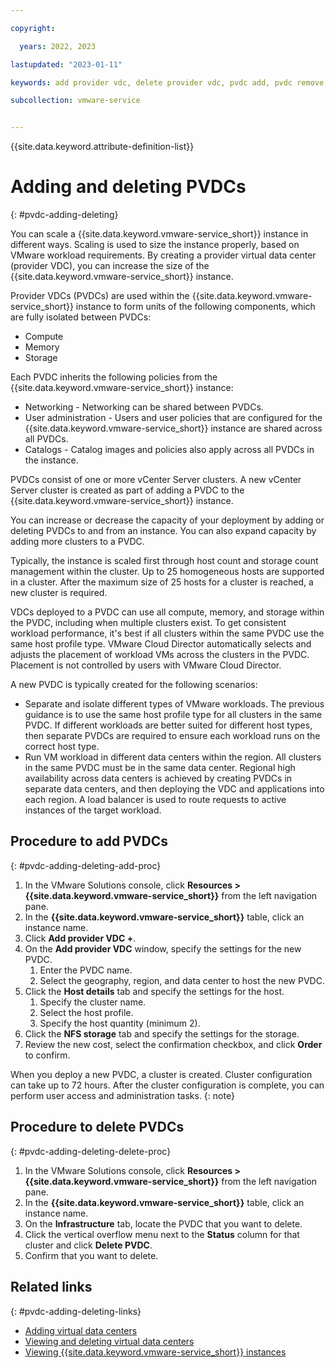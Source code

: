 ```yaml
---

copyright:

  years: 2022, 2023

lastupdated: "2023-01-11"

keywords: add provider vdc, delete provider vdc, pvdc add, pvdc remove, provider virtual data center

subcollection: vmware-service


---
```


{{site.data.keyword.attribute-definition-list}}

# Adding and deleting PVDCs
{: #pvdc-adding-deleting}

You can scale a {{site.data.keyword.vmware-service_short}} instance in different ways. Scaling is used to size the instance properly, based on VMware workload requirements. By creating a provider virtual data center (provider VDC), you can increase the size of the {{site.data.keyword.vmware-service_short}} instance.

Provider VDCs (PVDCs) are used within the {{site.data.keyword.vmware-service_short}} instance to form units of the following components, which are fully isolated between PVDCs:
* Compute
* Memory
* Storage

Each PVDC inherits the following policies from the {{site.data.keyword.vmware-service_short}} instance:
* Networking - Networking can be shared between PVDCs.
* User administration - Users and user policies that are configured for the {{site.data.keyword.vmware-service_short}} instance are shared across all PVDCs.
* Catalogs - Catalog images and policies also apply across all PVDCs in the instance.

PVDCs consist of one or more vCenter Server clusters. A new vCenter Server cluster is created as part of adding a PVDC to the {{site.data.keyword.vmware-service_short}} instance.

You can increase or decrease the capacity of your deployment by adding or deleting PVDCs to and from an instance. You can also expand capacity by adding more clusters to a PVDC.

Typically, the instance is scaled first through host count and storage count management within the cluster. Up to 25 homogeneous hosts are supported in a cluster. After the maximum size of 25 hosts for a cluster is reached, a new cluster is required.

VDCs deployed to a PVDC can use all compute, memory, and storage within the PVDC, including when multiple clusters exist. To get consistent workload performance, it's best if all clusters within the same PVDC use the same host profile type. VMware Cloud Director automatically selects and adjusts the placement of workload VMs across the clusters in the PVDC. Placement is not controlled by users with VMware Cloud Director.

A new PVDC is typically created for the following scenarios:
* Separate and isolate different types of VMware workloads. The previous guidance is to use the same host profile type for all clusters in the same PVDC. If different workloads are better suited for different host types, then separate PVDCs are required to ensure each workload runs on the correct host type.
* Run VM workload in different data centers within the region. All clusters in the same PVDC must be in the same data center. Regional high availability across data centers is achieved by creating PVDCs in separate data centers, and then deploying the VDC and applications into each region. A load balancer is used to route requests to active instances of the target workload.

## Procedure to add PVDCs
{: #pvdc-adding-deleting-add-proc}

1. In the VMware Solutions console, click **Resources > {{site.data.keyword.vmware-service_short}}** from the left navigation pane.
2. In the **{{site.data.keyword.vmware-service_short}}** table, click an instance name.
3. Click **Add provider VDC +**.
4. On the **Add provider VDC** window, specify the settings for the new PVDC.
    1. Enter the PVDC name.
    2. Select the geography, region, and data center to host the new PVDC.
5. Click the **Host details** tab and specify the settings for the host.
    1. Specify the cluster name.
    2. Select the host profile.
    3. Specify the host quantity (minimum 2).
6. Click the **NFS storage** tab and specify the settings for the storage.
7. Review the new cost, select the confirmation checkbox, and click **Order** to confirm.

When you deploy a new PVDC, a cluster is created. Cluster configuration can take up to 72 hours. After the cluster configuration is complete, you can perform user access and administration tasks.
{: note}

## Procedure to delete PVDCs
{: #pvdc-adding-deleting-delete-proc}

1. In the VMware Solutions console, click **Resources > {{site.data.keyword.vmware-service_short}}** from the left navigation pane.
2. In the **{{site.data.keyword.vmware-service_short}}** table, click an instance name.
3. On the **Infrastructure** tab, locate the PVDC that you want to delete.
4. Click the vertical overflow menu next to the **Status** column for that cluster and click **Delete PVDC**.
5. Confirm that you want to delete.

## Related links
{: #pvdc-adding-deleting-links}

* [Adding virtual data centers](/docs/vmware-service?topic=vmware-service-vdc-adding)
* [Viewing and deleting virtual data centers](/docs/vmware-service?topic=vmware-service-vdc-view-delete)
* [Viewing {{site.data.keyword.vmware-service_short}} instances](/docs/vmware-service?topic=vmware-service-tenant-viewing)

